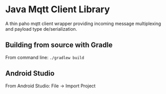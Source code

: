 # Java Mqtt Client Library

A thin paho mqtt client wrapper providing incoming message multiplexing and payload type de/serialization. 

## Building from source with Gradle
From command line: `./gradlew build`

## Android Studio
From Android Studio: File -> Import Project
